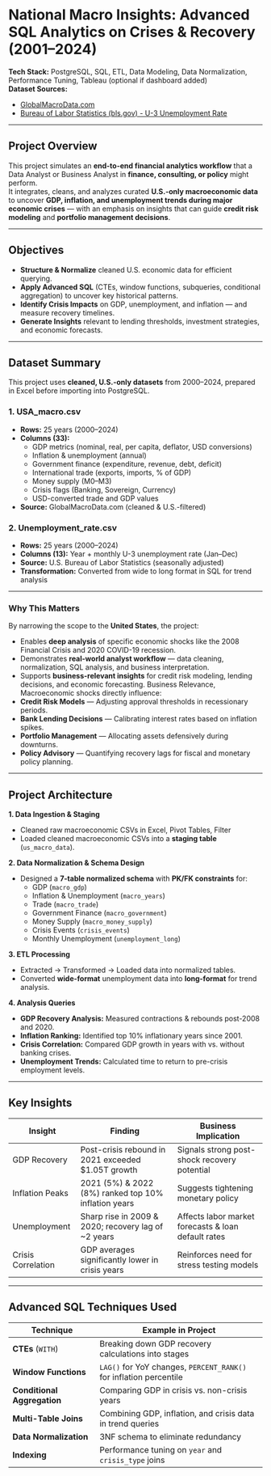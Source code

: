 # National Macro Insights: Advanced SQL Analytics on Crises & Recovery (2001–2024) 

**Tech Stack:** PostgreSQL, SQL, ETL, Data Modeling, Data Normalization, Performance Tuning, Tableau (optional if dashboard added)  
**Dataset Sources:**  
- [GlobalMacroData.com](https://www.globalmacrodata.com/data.html)
- [Bureau of Labor Statistics (bls.gov) - U-3 Unemployment Rate](https://data.bls.gov/timeseries/LNS14000000)

--- 

## Project Overview
This project simulates an **end-to-end financial analytics workflow** that a Data Analyst or Business Analyst in **finance, consulting, or policy** might perform.  
It integrates, cleans, and analyzes curated **U.S.-only macroeconomic data** to uncover **GDP, inflation, and unemployment trends during major economic crises** — with an emphasis on insights that can guide **credit risk modeling** and **portfolio management decisions**.

---

## Objectives
- **Structure & Normalize** cleaned U.S. economic data for efficient querying.
- **Apply Advanced SQL** (CTEs, window functions, subqueries, conditional aggregation) to uncover key historical patterns.
- **Identify Crisis Impacts** on GDP, unemployment, and inflation — and measure recovery timelines.
- **Generate Insights** relevant to lending thresholds, investment strategies, and economic forecasts.

---

## Dataset Summary
This project uses **cleaned, U.S.-only datasets** from 2000–2024, prepared in Excel before importing into PostgreSQL.

### 1. USA_macro.csv
- **Rows:** 25 years (2000–2024)
- **Columns (33):**
  - GDP metrics (nominal, real, per capita, deflator, USD conversions)
  - Inflation & unemployment (annual)
  - Government finance (expenditure, revenue, debt, deficit)
  - International trade (exports, imports, % of GDP)
  - Money supply (M0–M3)
  - Crisis flags (Banking, Sovereign, Currency)
  - USD-converted trade and GDP values
- **Source:** GlobalMacroData.com (cleaned & U.S.-filtered)

### 2. Unemployment_rate.csv
- **Rows:** 25 years (2000–2024)
- **Columns (13):** Year + monthly U-3 unemployment rate (Jan–Dec)
- **Source:** U.S. Bureau of Labor Statistics (seasonally adjusted)
- **Transformation:** Converted from wide to long format in SQL for trend analysis
  
---

### Why This Matters
By narrowing the scope to the **United States**, the project:
- Enables **deep analysis** of specific economic shocks like the 2008 Financial Crisis and 2020 COVID-19 recession.
- Demonstrates **real-world analyst workflow** — data cleaning, normalization, SQL analysis, and business interpretation.
- Supports **business-relevant insights** for credit risk modeling, lending decisions, and economic forecasting.
Business Relevance, Macroeconomic shocks directly influence:
- **Credit Risk Models** — Adjusting approval thresholds in recessionary periods.
- **Bank Lending Decisions** — Calibrating interest rates based on inflation spikes.
- **Portfolio Management** — Allocating assets defensively during downturns.
- **Policy Advisory** — Quantifying recovery lags for fiscal and monetary policy planning.
  
---

## Project Architecture
**1. Data Ingestion & Staging**  
- Cleaned raw macroeconomic CSVs in Excel, Pivot Tables, Filter 
- Loaded cleaned macroeconomic CSVs into a **staging table** (`us_macro_data`).

**2. Data Normalization & Schema Design**  
- Designed a **7-table normalized schema** with **PK/FK constraints** for:
  - GDP (`macro_gdp`)
  - Inflation & Unemployment (`macro_years`)
  - Trade (`macro_trade`)
  - Government Finance (`macro_government`)
  - Money Supply (`macro_money_supply`)
  - Crisis Events (`crisis_events`)
  - Monthly Unemployment (`unemployment_long`)

**3. ETL Processing**  
- Extracted → Transformed → Loaded data into normalized tables.
- Converted **wide-format** unemployment data into **long-format** for trend analysis.

**4. Analysis Queries**  
- **GDP Recovery Analysis:** Measured contractions & rebounds post-2008 and 2020.
- **Inflation Ranking:** Identified top 10% inflationary years since 2001.
- **Crisis Correlation:** Compared GDP growth in years with vs. without banking crises.
- **Unemployment Trends:** Calculated time to return to pre-crisis employment levels.

---

## Key Insights
| Insight | Finding | Business Implication |
|---------|---------|----------------------|
| GDP Recovery | Post-crisis rebound in 2021 exceeded $1.05T growth | Signals strong post-shock recovery potential |
| Inflation Peaks | 2021 (5%) & 2022 (8%) ranked top 10% inflation years | Suggests tightening monetary policy |
| Unemployment | Sharp rise in 2009 & 2020; recovery lag of ~2 years | Affects labor market forecasts & loan default rates |
| Crisis Correlation | GDP averages significantly lower in crisis years | Reinforces need for stress testing models |

---

## Advanced SQL Techniques Used
| Technique | Example in Project |
|-----------|-------------------|
| **CTEs** (`WITH`) | Breaking down GDP recovery calculations into stages |
| **Window Functions** | `LAG()` for YoY changes, `PERCENT_RANK()` for inflation percentile |
| **Conditional Aggregation** | Comparing GDP in crisis vs. non-crisis years |
| **Multi-Table Joins** | Combining GDP, inflation, and crisis data in trend queries |
| **Data Normalization** | 3NF schema to eliminate redundancy |
| **Indexing** | Performance tuning on `year` and `crisis_type` joins |

